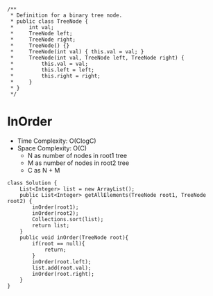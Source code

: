 ```
/**
 * Definition for a binary tree node.
 * public class TreeNode {
 *     int val;
 *     TreeNode left;
 *     TreeNode right;
 *     TreeNode() {}
 *     TreeNode(int val) { this.val = val; }
 *     TreeNode(int val, TreeNode left, TreeNode right) {
 *         this.val = val;
 *         this.left = left;
 *         this.right = right;
 *     }
 * }
 */
```
# InOrder
* Time Complexity: O(ClogC)
* Space Complexity: O(C)
	* N as number of nodes in root1 tree
	* M as number of nodes in root2 tree
	* C as N + M
```
class Solution {
    List<Integer> list = new ArrayList();
    public List<Integer> getAllElements(TreeNode root1, TreeNode root2) {
        inOrder(root1);
        inOrder(root2);
        Collections.sort(list);
        return list;
    }
    public void inOrder(TreeNode root){
        if(root == null){
            return;
        }
        inOrder(root.left);
        list.add(root.val);
        inOrder(root.right);
    }
}
```